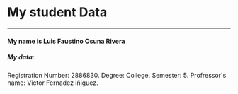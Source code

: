 # My student Data
--------------------
#### My name is Luis Faustino Osuna Rivera
##### My data:
Registration Number: 2886830.
Degree: College.
Semester: 5.
Profressor's name: Victor Fernadez iñiguez.